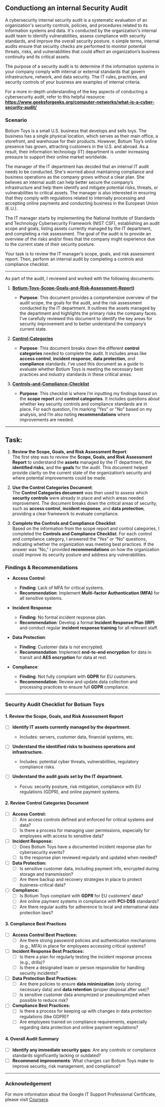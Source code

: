 ## Conductiong an internal Security Audit

A cybersecurity internal security audit is a systematic evaluation of an organization's security controls, policies, and procedures related to its information systems and data. It's conducted by the organization's internal audit team to identify vulnerabilities, assess compliance with security standards, and improve the overall security posture. n simple terms, internal audits ensure that security checks are performed to monitor potential threats, risks, and vulnerabilities that could affect an organization’s business continuity and its critical assets.

The purpose of a security audit is to determine if the information systems in your company comply with internal or external standards that govern infrastructure, network, and data security. The IT rules, practices, and security controls of your business are examples of internal criteria.

For a more in-depth understanding of the key aspects of conducting a cybersecurity audit,  refer to this helpful resource:  
**https://www.geeksforgeeks.org/computer-networks/what-is-a-cyber-security-audit/** 

### Scenario 

Botium Toys is a small U.S. business that develops and sells toys. The business has a single physical location, which serves as their main office, a storefront, and warehouse for their products. However, Botium Toy’s online presence has grown, attracting customers in the U.S. and abroad. As a result, their information technology (IT) department is under increasing pressure to support their online market worldwide. 

The manager of the IT department has decided that an internal IT audit needs to be conducted. She's worried about maintaining compliance and business operations as the company grows without a clear plan. She believes an internal audit can help better secure the company’s infrastructure and help them identify and mitigate potential risks, threats, or vulnerabilities to critical assets. The manager is also interested in ensuring that they comply with regulations related to internally processing and accepting online payments and conducting business in the European Union (E.U.).   

The IT manager starts by implementing the National Institute of Standards and Technology Cybersecurity Framework (NIST CSF), establishing an audit scope and goals, listing assets currently managed by the IT department, and completing a risk assessment. The goal of the audit is to provide an overview of the risks and/or fines that the company might experience due to the current state of their security posture.

Your task is to review the IT manager’s scope, goals, and risk assessment report. Then, perform an internal audit by completing a controls and compliance checklist. 

---

As part of the audit, I reviewed and worked with the following documents:


1. **[Botium-Toys-Scope-Goals-and-Risk-Assessment-Report](https://github.com/cherinejoseph/security-audit/blob/main/Botium-Toys-Scope-goals-and-risk-assessment-report.pdf))**  
   - **Purpose**: This document provides a comprehensive overview of the audit scope, the goals for the audit, and the risk assessment conducted by the IT department. It outlines the assets managed by the department and highlights the primary risks the company faces. I’ve carefully reviewed this document to identify the key areas for security improvement and to better understand the company’s current state.

2. **[Control-Categories](https://github.com/cherinejoseph/security-audit/blob/main/Control-categories.pdf)**  
   - **Purpose**: This document breaks down the different **control categories** needed to complete the audit. It includes areas like **access control**, **incident response**, **data protection**, and **compliance** standards. I’ve used this document as a guide to evaluate whether Botium Toys is meeting the necessary best practices and industry standards in these critical areas.

3. **[Controls-and-Compliance-Checklist](https://github.com/cherinejoseph/security-audit/blob/main/Controls-and-compliance-checklist.pdf)**  
   - **Purpose**: This checklist is where I’m inputting my findings based on the **scope report** and **control categories**. It includes questions about whether key security controls and compliance standards are in place. For each question, I’m marking "Yes" or "No" based on my analysis, and I’m also noting **recommendations** where improvements are needed.

---
## Task:
1. **Review the Scope, Goals, and Risk Assessment Report**:  
   The first step was to review the **Scope, Goals, and Risk Assessment Report** to understand the **assets** managed by the IT department, the **identified risks**, and the **goals** for the audit. This document helped provide clarity on the current state of the organization’s security and where potential improvements could be made.

2. **Use the Control Categories Document**:  
   The **Control Categories document** was then used to assess which **security controls** were already in place and which areas needed improvement. The document breaks down the critical areas of security, such as **access control**, **incident response**, and **data protection**, providing a clear framework to evaluate compliance.

3. **Complete the Controls and Compliance Checklist**:  
   Based on the information from the scope report and control categories, I completed the **Controls and Compliance Checklist**. For each control and compliance category, I answered the “Yes” or “No” questions, indicating whether the organization was meeting best practices. If the answer was “No,” I provided **recommendations** on how the organization could improve its security posture and address any vulnerabilities.


### Findings & Recommendations

- **Access Control**:
  - **Finding**: Lack of MFA for critical systems.
  - **Recommendation**: Implement **Multi-factor Authentication (MFA)** for all sensitive systems.

- **Incident Response**:
  - **Finding**: No formal incident response plan.
  - **Recommendation**: Develop a formal **Incident Response Plan (IRP)** and conduct regular **incident response training** for all relevant staff.

- **Data Protection**:
  - **Finding**: Customer data is not encrypted.
  - **Recommendation**: Implement **end-to-end encryption** for data in transit and **AES encryption** for data at rest.

- **Compliance**:
  - **Finding**: Not fully compliant with **GDPR** for EU customers.
  - **Recommendation**: Review and update data collection and processing practices to ensure full **GDPR** compliance.

 ---
### Security Audit Checklist for Botium Toys

#### 1. Review the Scope, Goals, and Risk Assessment Report

- [ ] **Identify IT assets currently managed by the department.**
  - Includes: servers, customer data, financial systems, etc.
  
- [ ] **Understand the identified risks to business operations and infrastructure.**
  - Includes: potential cyber threats, vulnerabilities, regulatory compliance risks.

- [ ] **Understand the audit goals set by the IT department.**
  - Focus: security posture, risk mitigation, compliance with EU regulations (GDPR), and online payment systems.

#### 2. Review Control Categories Document

- [ ] **Access Control:**
  - [ ] Are access controls defined and enforced for critical systems and data?
  - [ ] Is there a process for managing user permissions, especially for employees with access to sensitive data?

- [ ] **Incident Response:**
  - [ ] Does Botium Toys have a documented incident response plan for cybersecurity events?
  - [ ] Is the response plan reviewed regularly and updated when needed?

- [ ] **Data Protection:**
  - [ ] Is sensitive customer data, including payment info, encrypted during storage and transmission?
  - [ ] Are there backup and recovery strategies in place to protect business-critical data?

- [ ] **Compliance:**
  - [ ] Is Botium Toys compliant with **GDPR** for EU customers’ data?
  - [ ] Are online payment systems in compliance with **PCI-DSS** standards?
  - [ ] Are there regular audits for adherence to local and international data protection laws?

#### 3. Compliance Best Practices

- [ ] **Access Control Best Practices:**
  - [ ] Are there strong password policies and authentication mechanisms (e.g., MFA) in place for employees accessing critical systems?

- [ ] **Incident Response Best Practices:**
  - [ ] Is there a plan for regularly testing the incident response process (e.g., drills)?
  - [ ] Is there a designated team or person responsible for handling security incidents?

- [ ] **Data Protection Best Practices:**
  - [ ] Are there policies to ensure **data minimization** (only storing necessary data) and **data retention** (proper disposal after use)?
  - [ ] Is sensitive customer data anonymized or pseudonymized when possible to reduce risk?

- [ ] **Compliance Best Practices:**
  - [ ] Is there a process for keeping up with changes in data protection regulations (like GDPR)?
  - [ ] Are employees trained on compliance requirements, especially regarding data protection and online payment regulations?

#### 4. Overall Audit Summary

- [ ] **Identify any immediate security gaps**: Are any controls or compliance standards significantly lacking or outdated?
- [ ] **Recommend improvements**: What changes can Botium Toys make to improve security, risk management, and compliance?

---

### **Acknowledgement**

For more information about the Google IT Support Professional Certificate, please visit [Coursera](https://www.coursera.org/professional-certificates/google-it-support).














